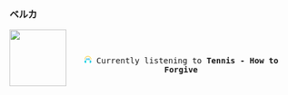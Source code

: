 ### ベルカ
<kbd>
<a href="https://www.youtube.com/results?search_query=Tennis+How+to+Forgive" target="_blank">
    <img align="left" width="100" height="100" src="https:&#x2F;&#x2F;lastfm.freetls.fastly.net&#x2F;i&#x2F;u&#x2F;174s&#x2F;47fbd156883d32518f4360e71bde2384.jpg">
</a>

</br></br><p align="center"><img height="14" width="14" src="assets/listening.png"> Currently listening to <b>Tennis - How to Forgive</b></p>
</kbd>
